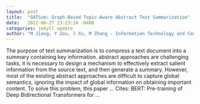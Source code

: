 ```yaml
---
layout: post
title:  "GATSum: Graph-Based Topic-Aware Abstract Text Summarization"
date:   2022-06-27 23:23:24 -0400
categories: jekyll update
author: "M Jiang, Y Zou, J Xu, M Zhang - Information Technology and Control, 2022"
---
```

The purpose of text summarization is to compress a text document into a summary containing key information. abstract approaches are challenging tasks, it is necessary to design a mechanism to effectively extract salient information from the source text, and then generate a summary. However, most of the existing abstract approaches are difficult to capture global semantics, ignoring the impact of global information on obtaining important content. To solve this problem, this paper …
Cites: ‪BERT: Pre-training of Deep Bidirectional Transformers for …‬  